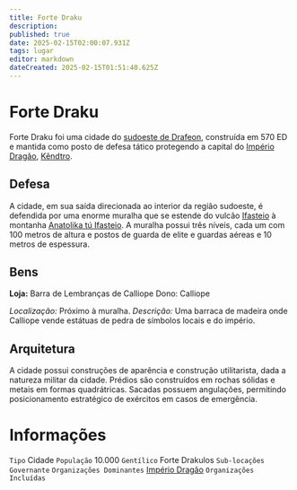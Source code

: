 ```yaml
---
title: Forte Draku
description: 
published: true
date: 2025-02-15T02:00:07.931Z
tags: lugar
editor: markdown
dateCreated: 2025-02-15T01:51:40.625Z
---
```


# Forte Draku

Forte Draku foi uma cidade do [sudoeste de Drafeon](/lugares/plano-material/drafeon/sudoeste-de-drafeon), construída em 570 ED e mantida como posto de defesa tático protegendo a capital do [Império Dragão](/faccoes/nacoes/imperio-dragao), [Kêndtro](/lugares/plano-material/drafeon/sudoeste-de-drafeon/kendtro).

## Defesa

A cidade, em sua saída direcionada ao interior da região sudoeste, é defendida por uma enorme muralha que se estende do vulcão [Ifasteio](/lugares/plano-material/drafeon/sudoeste-de-drafeon/ifasteio) à montanha [Anatolika tú Ifasteio](/lugares/plano-material/drafeon/sudoeste-de-drafeon/anatolika-tu-ifasteio). A muralha possui três níveis, cada um com 100 metros de altura e postos de guarda de elite e guardas aéreas e 10 metros de espessura.

## Bens

**Loja:** Barra de Lembranças de Calliope
Dono: Calliope

*Localização:* Próximo à muralha.
*Descrição:* Uma barraca de madeira onde Calliope vende estátuas de pedra de símbolos locais e do império.

## Arquitetura

A cidade possui construções de aparência e construção utilitarista, dada a natureza militar da cidade. Prédios são construídos em rochas sólidas e metais em formas quadrátricas. Sacadas possuem angulações, permitindo posicionamento estratégico de exércitos em casos de emergência.

# Informações
`Tipo` Cidade
`População` 10.000
`Gentílico` Forte Drakulos
`Sub-locações` 
`Governante` 
`Organizações Dominantes` [Império Dragão](/faccoes/nacoes/imperio-dragao#imperio-dragao)
`Organizações Incluídas`